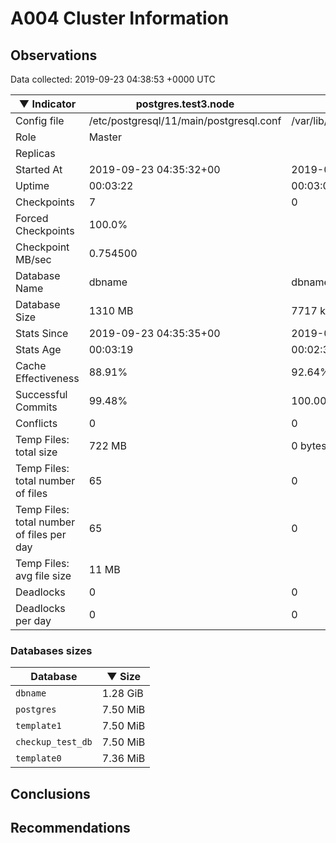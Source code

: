 # A004 Cluster Information #

## Observations ##
Data collected: 2019-09-23 04:38:53 +0000 UTC  

|&#9660;&nbsp;Indicator | postgres.test3.node | postgres.test1.node | postgres.test2.node |
|--------|-------|-------- |-------- |
|Config file |/etc/postgresql/11/main/postgresql.conf|/var/lib/postgresql/11/data1/postgresql.conf|/var/lib/postgresql/11/data2/postgresql.conf|
|Role |Master|<no value>|<no value>|
|Replicas ||<no value>|<no value>|
|Started At |2019-09-23&nbsp;04:35:32+00|2019-09-23 04:35:39+00|2019-09-23 04:35:43+00|
|Uptime |00:03:22|00:03:02|00:03:05|
|Checkpoints |7|0|0|
|Forced Checkpoints |100.0%|<no value>|<no value>|
|Checkpoint MB/sec |0.754500|<no value>|<no value>|
|Database Name |dbname|dbname|dbname|
|Database Size |1310&nbsp;MB|7717 kB|7693 kB|
|Stats Since |2019-09-23&nbsp;04:35:35+00|2019-09-23 04:36:02+00|2019-09-23 04:36:02+00|
|Stats Age |00:03:19|00:02:39|00:02:45|
|Cache Effectiveness |88.91%|92.64%|92.64%|
|Successful Commits |99.48%|100.00%|100.00%|
|Conflicts |0|0|0|
|Temp Files: total size |722&nbsp;MB|0 bytes|0 bytes|
|Temp Files: total number of files |65|0|0|
|Temp Files: total number of files per day |65|0|0|
|Temp Files: avg file size |11&nbsp;MB|<no value>|<no value>|
|Deadlocks |0|0|0|
|Deadlocks per day |0|0|0|


### Databases sizes ###

| Database | &#9660;&nbsp;Size |
|----------|--------|
| `dbname` | 1.28&nbsp;GiB |
| `postgres` | 7.50&nbsp;MiB |
| `template1` | 7.50&nbsp;MiB |
| `checkup_test_db` | 7.50&nbsp;MiB |
| `template0` | 7.36&nbsp;MiB |


## Conclusions ##


## Recommendations ##

